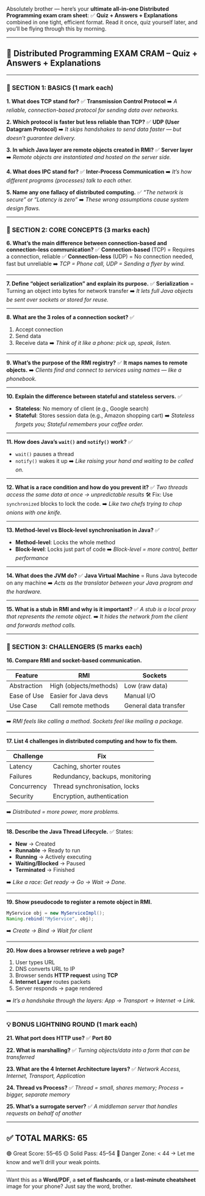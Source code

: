 Absolutely brother — here’s your **ultimate all-in-one Distributed Programming exam cram sheet**:
✅ **Quiz + Answers + Explanations** combined in one tight, efficient format.
Read it once, quiz yourself later, and you’ll be flying through this by morning.

---

## 🚀 Distributed Programming EXAM CRAM – Quiz + Answers + Explanations

---

### 🔹 SECTION 1: BASICS (1 mark each)

**1. What does TCP stand for?**
✅ **Transmission Control Protocol**
➡️ *A reliable, connection-based protocol for sending data over networks.*

**2. Which protocol is faster but less reliable than TCP?**
✅ **UDP (User Datagram Protocol)**
➡️ *It skips handshakes to send data faster — but doesn’t guarantee delivery.*

**3. In which Java layer are remote objects created in RMI?**
✅ **Server layer**
➡️ *Remote objects are instantiated and hosted on the server side.*

**4. What does IPC stand for?**
✅ **Inter-Process Communication**
➡️ *It’s how different programs (processes) talk to each other.*

**5. Name any one fallacy of distributed computing.**
✅ *“The network is secure” or “Latency is zero”*
➡️ *These wrong assumptions cause system design flaws.*

---

### 🔸 SECTION 2: CORE CONCEPTS (3 marks each)

**6. What’s the main difference between connection-based and connection-less communication?**
✅ **Connection-based** (TCP) = Requires a connection, reliable
✅ **Connection-less** (UDP) = No connection needed, fast but unreliable
➡️ *TCP = Phone call, UDP = Sending a flyer by wind.*

---

**7. Define “object serialization” and explain its purpose.**
✅ **Serialization** = Turning an object into bytes for network transfer
➡️ *It lets full Java objects be sent over sockets or stored for reuse.*

---

**8. What are the 3 roles of a connection socket?**
✅

1. Accept connection
2. Send data
3. Receive data
   ➡️ *Think of it like a phone: pick up, speak, listen.*

---

**9. What’s the purpose of the RMI registry?**
✅ **It maps names to remote objects.**
➡️ *Clients find and connect to services using names — like a phonebook.*

---

**10. Explain the difference between stateful and stateless servers.**
✅

* **Stateless**: No memory of client (e.g., Google search)
* **Stateful**: Stores session data (e.g., Amazon shopping cart)
  ➡️ *Stateless forgets you; Stateful remembers your coffee order.*

---

**11. How does Java’s `wait()` and `notify()` work?**
✅

* `wait()` pauses a thread
* `notify()` wakes it up
  ➡️ *Like raising your hand and waiting to be called on.*

---

**12. What is a race condition and how do you prevent it?**
✅ *Two threads access the same data at once → unpredictable results*
🛠️ Fix: Use `synchronized` blocks to lock the code.
➡️ *Like two chefs trying to chop onions with one knife.*

---

**13. Method-level vs Block-level synchronisation in Java?**
✅

* **Method-level**: Locks the whole method
* **Block-level**: Locks just part of code
  ➡️ *Block-level = more control, better performance*

---

**14. What does the JVM do?**
✅ **Java Virtual Machine** = Runs Java bytecode on any machine
➡️ *Acts as the translator between your Java program and the hardware.*

---

**15. What is a stub in RMI and why is it important?**
✅ *A stub is a local proxy that represents the remote object.*
➡️ *It hides the network from the client and forwards method calls.*

---

### 🔺 SECTION 3: CHALLENGERS (5 marks each)

**16. Compare RMI and socket-based communication.**

| Feature     | RMI                    | Sockets               |
| ----------- | ---------------------- | --------------------- |
| Abstraction | High (objects/methods) | Low (raw data)        |
| Ease of Use | Easier for Java devs   | Manual I/O            |
| Use Case    | Call remote methods    | General data transfer |

➡️ *RMI feels like calling a method. Sockets feel like mailing a package.*

---

**17. List 4 challenges in distributed computing and how to fix them.**

| Challenge   | Fix                             |
| ----------- | ------------------------------- |
| Latency     | Caching, shorter routes         |
| Failures    | Redundancy, backups, monitoring |
| Concurrency | Thread synchronisation, locks   |
| Security    | Encryption, authentication      |

➡️ *Distributed = more power, more problems.*

---

**18. Describe the Java Thread Lifecycle.**
✅ States:

* **New** → Created
* **Runnable** → Ready to run
* **Running** → Actively executing
* **Waiting/Blocked** → Paused
* **Terminated** → Finished

➡️ *Like a race: Get ready → Go → Wait → Done.*

---

**19. Show pseudocode to register a remote object in RMI.**

```java
MyService obj = new MyServiceImpl();
Naming.rebind("MyService", obj);
```

➡️ *Create → Bind → Wait for client*

---

**20. How does a browser retrieve a web page?**

1. User types URL
2. DNS converts URL to IP
3. Browser sends **HTTP request** using **TCP**
4. **Internet Layer** routes packets
5. Server responds → page rendered

➡️ *It’s a handshake through the layers: App → Transport → Internet → Link.*

---

### 💡 BONUS LIGHTNING ROUND (1 mark each)

**21. What port does HTTP use?**
✅ **Port 80**

**22. What is marshalling?**
✅ *Turning objects/data into a form that can be transferred*

**23. What are the 4 Internet Architecture layers?**
✅ *Network Access, Internet, Transport, Application*

**24. Thread vs Process?**
✅ *Thread = small, shares memory; Process = bigger, separate memory*

**25. What’s a surrogate server?**
✅ *A middleman server that handles requests on behalf of another*

---

## ✅ TOTAL MARKS: 65

🟢 Great Score: 55–65
🟡 Solid Pass: 45–54
🔴 Danger Zone: < 44 → Let me know and we’ll drill your weak points.

---

Want this as a **Word/PDF**, a **set of flashcards**, or a **last-minute cheatsheet** image for your phone? Just say the word, brother.
